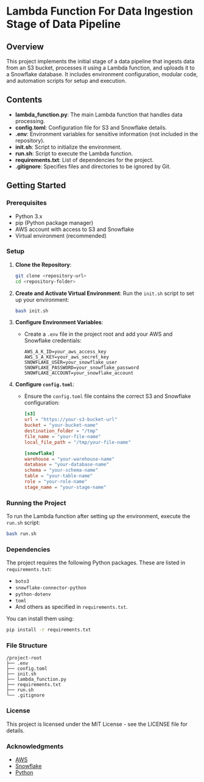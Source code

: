 # Lambda Function For Data Ingestion Stage of Data Pipeline

## Overview
This project implements the initial stage of a data pipeline that ingests data from an S3 bucket, processes it using a Lambda function, and uploads it to a Snowflake database. It includes environment configuration, modular code, and automation scripts for setup and execution.

## Contents
- **lambda_function.py**: The main Lambda function that handles data processing.
- **config.toml**: Configuration file for S3 and Snowflake details.
- **.env**: Environment variables for sensitive information (not included in the repository).
- **init.sh**: Script to initialize the environment.
- **run.sh**: Script to execute the Lambda function.
- **requirements.txt**: List of dependencies for the project.
- **.gitignore**: Specifies files and directories to be ignored by Git.

## Getting Started

### Prerequisites
- Python 3.x
- pip (Python package manager)
- AWS account with access to S3 and Snowflake
- Virtual environment (recommended)

### Setup

1. **Clone the Repository**:
   ```bash
   git clone <repository-url>
   cd <repository-folder>
   ```

2. **Create and Activate Virtual Environment**:
   Run the `init.sh` script to set up your environment:
   ```bash
   bash init.sh
   ```

3. **Configure Environment Variables**:
   - Create a `.env` file in the project root and add your AWS and Snowflake credentials:
     ```plaintext
     AWS_A_K_ID=your_aws_access_key
     AWS_S_A_KEY=your_aws_secret_key
     SNOWFLAKE_USER=your_snowflake_user
     SNOWFLAKE_PASSWORD=your_snowflake_password
     SNOWFLAKE_ACCOUNT=your_snowflake_account
     ```

4. **Configure `config.toml`**:
   - Ensure the `config.toml` file contains the correct S3 and Snowflake configuration:
     ```toml
     [s3]
     url = "https://your-s3-bucket-url"
     bucket = "your-bucket-name"
     destination_folder = "/tmp"
     file_name = "your-file-name"
     local_file_path = "/tmp/your-file-name"

     [snowflake]
     warehouse = "your-warehouse-name"
     database = "your-database-name"
     schema = "your-schema-name"
     table = "your-table-name"
     role = "your-role-name"
     stage_name = "your-stage-name"
     ```

### Running the Project

To run the Lambda function after setting up the environment, execute the `run.sh` script:
```bash
bash run.sh
```

### Dependencies
The project requires the following Python packages. These are listed in `requirements.txt`:
- `boto3`
- `snowflake-connector-python`
- `python-dotenv`
- `toml`
- And others as specified in `requirements.txt`.

You can install them using:
```bash
pip install -r requirements.txt
```

### File Structure
```
/project-root
├── .env
├── config.toml
├── init.sh
├── lambda_function.py
├── requirements.txt
├── run.sh
└── .gitignore
```

### License
This project is licensed under the MIT License - see the LICENSE file for details.

### Acknowledgments
- [AWS](https://aws.amazon.com/)
- [Snowflake](https://www.snowflake.com/)
- [Python](https://www.python.org/)
